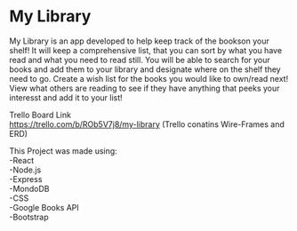 # My Library

My Library is an app developed to help keep track of the bookson your shelf! It will keep a comprehensive list, that you can sort by what you have read and what you need to read still. You will be able to search for your books and add them to your library and designate where on the shelf they need to go. Create a wish list for the books you would like to own/read next! View what others are reading to see if they have anything that peeks your interesst and add it to your list!

Trello Board Link<br>
https://trello.com/b/ROb5V7j8/my-library
(Trello conatins Wire-Frames and ERD)

This Project was made using:
<br>
-React<br>
-Node.js<br>
-Express<br>
-MondoDB<br>
-CSS<br>
-Google Books API<br>
-Bootstrap<br>